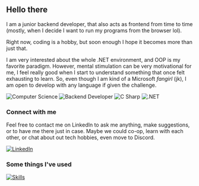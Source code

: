 ## Hello there 
I am a junior backend developer, that also acts as frontend from time to time (mostly, when I decide I want to run my programs from the browser lol).

Right now, coding is a hobby, but soon enough I hope it becomes more than just that. 

I am very interested about the whole .NET environment, and OOP is my favorite paradigm. However, mental stimulation can be very motivational for me, I feel really good when I start to understand something that once felt exhausting to learn. So, even though I am kind of a Microsoft *fangirl* (jk), I am open to develop with any language if given the challenge.




![Computer Science](https://img.shields.io/badge/🎓%20Computer%20Science%20Grad-20232A?style=for-the-badge&labelColor=%2320232A) 
![Backend Developer](https://img.shields.io/badge/💻%20Backend%20Developer-20232A?style=for-the-badge&labelColor=%2320232A) 
![C Sharp](https://img.shields.io/badge/🖤%20C%20SHARP-20232A?style=for-the-badge&labelColor=%2320232A)
![.NET](https://img.shields.io/badge/🖤%20.NET-20232A?style=for-the-badge&labelColor=%2320232A)


### Connect with me
Feel free to contact me on LinkedIn to ask me anything, make suggestions, or to have me there just in case. Maybe we could co-op, learn with each other, or chat about out tech hobbies, even move to Discord. 


[![LinkedIn](https://img.shields.io/badge/LinkedIn-0077B5?style=for-the-badge&logo=linkedin&logoColor=white)](https://www.linkedin.com/in/vanessadquadros/)


### Some things I've used
[![Skills](https://skillicons.dev/icons?i=cs,net,git,github,mysql,javascript,html,css,bootstrap,react,azure,blender&perline=6)](https://skillicons.dev)
